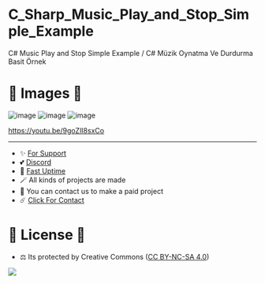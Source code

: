 # C_Sharp_Music_Play_and_Stop_Simple_Example
C# Music Play and Stop Simple Example / C# Müzik Oynatma Ve Durdurma Basit Örnek

# 🎈 Images 🎈

![image](https://github.com/fastuptime/C_Sharp_Music_Play_and_Stop_Simple_Example/assets/63351166/b866e8f0-ca6b-4c07-b31f-8539911ba78f)
![image](https://github.com/fastuptime/C_Sharp_Music_Play_and_Stop_Simple_Example/assets/63351166/520b737f-83af-4c0f-a5bc-fbbd41cba61c)
![image](https://github.com/fastuptime/C_Sharp_Music_Play_and_Stop_Simple_Example/assets/63351166/b8d92222-020f-497a-a77d-f8618e10e477)


https://youtu.be/9goZlI8sxCo

---
- ✨ [For Support](https://github.com/sponsors/fastuptime) <br>
- 💕 [Discord](https://fastuptime.com/discord)<br>
- 🏓 [Fast Uptime](https://fastuptime.com/)<br>
- 🪄 All kinds of projects are made <br>
- 🧨 You can contact us to make a paid project<br>
- ☄️ [Click For Contact](mailto:fastuptime@gmail.com)<br>

# 🎯 License 🎯
- ⚖️ Its protected by Creative Commons ([CC BY-NC-SA 4.0](https://creativecommons.org/licenses/by-nc-sa/4.0/))

<a href="https://creativecommons.org/licenses/by-nc-sa/4.0/" title="BYNCSA40"><img src="https://licensebuttons.net/l/by-nc-sa/4.0/88x31.png"></a>
